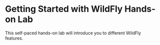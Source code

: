 Getting Started with WildFly Hands-on Lab
 =========================================

This self-paced hands-on lab will introduce you to different WildFly features.

